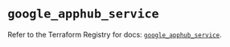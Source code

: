 # `google_apphub_service`

Refer to the Terraform Registry for docs: [`google_apphub_service`](https://registry.terraform.io/providers/hashicorp/google/5.31.1/docs/resources/apphub_service).
